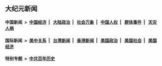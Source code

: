 ## 大纪元新闻

#### 中国新闻 &nbsp;>&nbsp; [中国经济](indexes/ncid283/README.md?08130445) &nbsp;| &nbsp; [大陆政治](indexes/ncid277/README.md?08130445) &nbsp;| &nbsp; [社会万象](indexes/ncid282/README.md?08130445) &nbsp;| &nbsp; [中国人权](indexes/ncid278/README.md?08130445) &nbsp;| &nbsp; [群体事件](indexes/ncid279/README.md?08130445) &nbsp;| &nbsp; [天灾人祸](indexes/ncid280/README.md?08130445)

#### 国际新闻 &nbsp;>&nbsp; [美中关系](indexes/nf1412576/README.md?08130445) &nbsp;| &nbsp; [台湾新闻](indexes/ncid1349361/README.md?08130445) &nbsp;| &nbsp; [香港新闻](indexes/ncid1349362/README.md?08130445) &nbsp;| &nbsp; [美国政治](indexes/ncid1078159/README.md?08130445) &nbsp;| &nbsp; [美国社会](indexes/ncid1078160/README.md?08130445) &nbsp;| &nbsp; [美国经济](indexes/ncid1078158/README.md?08130445)

#### 特别专题 &nbsp;>&nbsp; [中共百年历史](https://github.com/epoch-news/epoch-special/blob/master/README.md?08130445)  
